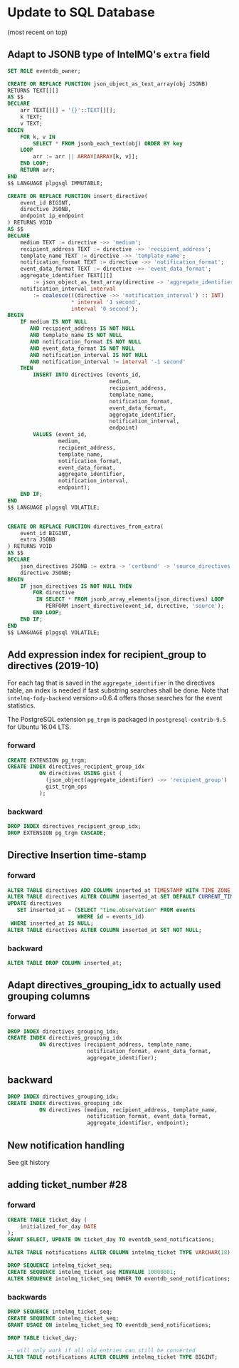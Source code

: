 # Update to SQL Database

(most recent on top)

## Adapt to JSONB type of IntelMQ's `extra` field

```sql
SET ROLE eventdb_owner;

CREATE OR REPLACE FUNCTION json_object_as_text_array(obj JSONB)
RETURNS TEXT[][]
AS $$
DECLARE
    arr TEXT[][] = '{}'::TEXT[][];
    k TEXT;
    v TEXT;
BEGIN
    FOR k, v IN
        SELECT * FROM jsonb_each_text(obj) ORDER BY key
    LOOP
        arr := arr || ARRAY[ARRAY[k, v]];
    END LOOP;
    RETURN arr;
END
$$ LANGUAGE plpgsql IMMUTABLE;

CREATE OR REPLACE FUNCTION insert_directive(
    event_id BIGINT,
    directive JSONB,
    endpoint ip_endpoint
) RETURNS VOID
AS $$
DECLARE
    medium TEXT := directive ->> 'medium';
    recipient_address TEXT := directive ->> 'recipient_address';
    template_name TEXT := directive ->> 'template_name';
    notification_format TEXT := directive ->> 'notification_format';
    event_data_format TEXT := directive ->> 'event_data_format';
    aggregate_identifier TEXT[][]
        := json_object_as_text_array(directive -> 'aggregate_identifier');
    notification_interval interval
        := coalesce(((directive ->> 'notification_interval') :: INT)
                    * interval '1 second',
                    interval '0 second');
BEGIN
    IF medium IS NOT NULL
       AND recipient_address IS NOT NULL
       AND template_name IS NOT NULL
       AND notification_format IS NOT NULL
       AND event_data_format IS NOT NULL
       AND notification_interval IS NOT NULL
       AND notification_interval != interval '-1 second'
    THEN
        INSERT INTO directives (events_id,
                                medium,
                                recipient_address,
                                template_name,
                                notification_format,
                                event_data_format,
                                aggregate_identifier,
                                notification_interval,
                                endpoint)
        VALUES (event_id,
                medium,
                recipient_address,
                template_name,
                notification_format,
                event_data_format,
                aggregate_identifier,
                notification_interval,
                endpoint);
    END IF;
END
$$ LANGUAGE plpgsql VOLATILE;


CREATE OR REPLACE FUNCTION directives_from_extra(
    event_id BIGINT,
    extra JSONB
) RETURNS VOID
AS $$
DECLARE
    json_directives JSONB := extra -> 'certbund' -> 'source_directives';
    directive JSONB;
BEGIN
    IF json_directives IS NOT NULL THEN
        FOR directive
         IN SELECT * FROM jsonb_array_elements(json_directives) LOOP
            PERFORM insert_directive(event_id, directive, 'source');
        END LOOP;
    END IF;
END
$$ LANGUAGE plpgsql VOLATILE;
```

## Add expression index for recipient_group to directives (2019-10)

For each tag that is saved in the `aggregate_identifier` in the directives
table, an index is needed if fast substring searches shall be done.
Note that `intelmq-fody-backend` version>=0.6.4 offers those searches
for the event statistics.

The PostgreSQL extension `pg_trgm` is
packaged in `postgresql-contrib-9.5` for Ubuntu 16.04 LTS.

### forward

```sql
CREATE EXTENSION pg_trgm;
CREATE INDEX directives_recipient_group_idx
          ON directives USING gist (
            (json_object(aggregate_identifier) ->> 'recipient_group')
            gist_trgm_ops
          );
```

### backward

```sql
DROP INDEX directives_recipient_group_idx;
DROP EXTENSION pg_trgm CASCADE;
```

## Directive Insertion time-stamp

### forward

```sql
ALTER TABLE directives ADD COLUMN inserted_at TIMESTAMP WITH TIME ZONE;
ALTER TABLE directives ALTER COLUMN inserted_at SET DEFAULT CURRENT_TIMESTAMP;
UPDATE directives
   SET inserted_at = (SELECT "time.observation" FROM events
                      WHERE id = events_id)
 WHERE inserted_at IS NULL;
ALTER TABLE directives ALTER COLUMN inserted_at SET NOT NULL;
```

### backward

```sql
ALTER TABLE DROP COLUMN inserted_at;
```

## Adapt directives_grouping_idx to actually used grouping columns

### forward

```sql
DROP INDEX directives_grouping_idx;
CREATE INDEX directives_grouping_idx
          ON directives (recipient_address, template_name,
                         notification_format, event_data_format,
                         aggregate_identifier);
```

## backward

```sql
DROP INDEX directives_grouping_idx;
CREATE INDEX directives_grouping_idx
          ON directives (medium, recipient_address, template_name,
                         notification_format, event_data_format,
                         aggregate_identifier, endpoint);
```

## New notification handling

See git history


## adding ticket_number #28

### forward

```sql
CREATE TABLE ticket_day (
    initialized_for_day DATE
);
GRANT SELECT, UPDATE ON ticket_day TO eventdb_send_notifications;

ALTER TABLE notifications ALTER COLUMN intelmq_ticket TYPE VARCHAR(18);

DROP SEQUENCE intelmq_ticket_seq;
CREATE SEQUENCE intelmq_ticket_seq MINVALUE 10000001;
ALTER SEQUENCE intelmq_ticket_seq OWNER TO eventdb_send_notifications;
```

### backwards

```sql
DROP SEQUENCE intelmq_ticket_seq;
CREATE SEQUENCE intelmq_ticket_seq;
GRANT USAGE ON intelmq_ticket_seq TO eventdb_send_notifications;

DROP TABLE ticket_day;

-- will only work if all old entries can still be converted
ALTER TABLE notifications ALTER COLUMN intelmq_ticket TYPE BIGINT;
```
